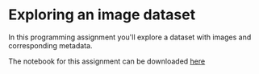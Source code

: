 # Exploring an image dataset

In this programming assignment you'll explore a dataset with images and corresponding metadata.

The notebook for this assignment can be downloaded [here](malaria_exploration.ipynb)

